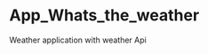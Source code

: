 # App_Whats_the_weather
Weather application with weather  Api   



























  
















